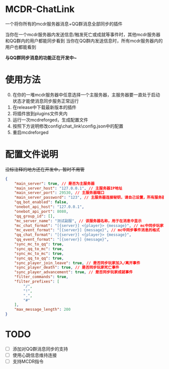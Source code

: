 # MCDR-ChatLink
一个将你所有的mcdr服务器消息+QQ群消息全部同步的插件

当你在一个mcdr服务器内发送信息/触发死亡或成就等事件时，其他mcdr服务器和QQ群内的用户都能同步看到
当你在QQ群内发送信息时，所有mcdr服务器内的用户也都能看到

**与QQ群同步消息的功能正在开发中~**

# 使用方法
0. 在你的一堆mcdr服务器中任意选择一个主服务器，主服务器要一直处于启动状态才能使消息同步服务正常运行
1. 在release中下载最新版本的插件
2. 将插件放到plugins文件夹内
3. 运行一次mcdreforged，生成配置文件
4. 按照下方说明修改config\chat_link\config.json中的配置
5. 重启mcdreforged

# 配置文件说明
~~没标注释的地方还在开发中，暂时不用管~~
```json
{
    "main_server": true, // 是否为主服务器
    "main_server_host": "127.0.0.1", // 主服务器IP地址
    "main_server_port": 29530, // 主服务器端口
    "main_server_password": "123", // 主服务器连接秘钥，请自己设置，所有服务器必须相同
    "qq_bot_enabled": false,
    "onebot_api_host": "127.0.0.1",
    "onebot_api_port": 8080,
    "qq_group_id": [],
    "mc_server_name": "测试副服", // 该服务器名称，用于在消息中显示
    "mc_chat_format": "[{server}] <{player}> {message}", // mc中同步玩家聊天消息的格式
    "mc_event_format": "[{server}] {message}", // mc中同步事件消息的格式
    "qq_chat_format": "[{server}] <{player}> {message}",
    "qq_event_format": "[{server}] {message}",
    "sync_mc_to_qq": true,
    "sync_qq_to_mc": true,
    "sync_mc_to_mc": true,
    "sync_qq_to_qq": true,
    "sync_player_join_leave": true, // 是否同步玩家加入/离开事件
    "sync_player_death": true, // 是否同步玩家死亡事件
    "sync_player_advancement": true, // 是否同步玩家成就事件
    "filter_commands": true,
    "filter_prefixes": [
        "/",
        "!",
        ".",
        "#"
    ],
    "max_message_length": 200
}
```

# TODO
- [ ] 添加对QQ群消息同步的支持
- [ ] 使用心跳信息维持连接
- [ ] 支持MCDR指令